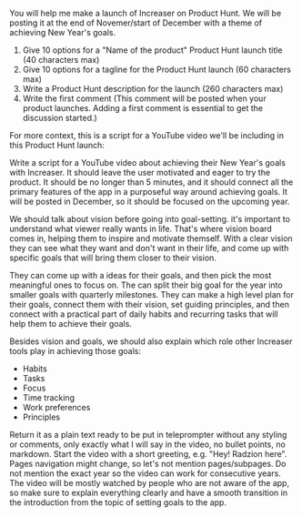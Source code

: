 You will help me make a launch of Increaser on Product Hunt. We will be posting it at the end of Novemer/start of December with a theme of achieving New Year's goals.

1. Give 10 options for a "Name of the product" Product Hunt launch title (40 characters max)
2. Give 10 options for a tagline for the Product Hunt launch (60 characters max)
3. Write a Product Hunt description for the launch (260 characters max)
4. Write the first comment (This comment will be posted when your product launches. Adding a first comment is essential to get the discussion started.)

For more context, this is a script for a YouTube video we'll be including in this Product Hunt launch:

Write a script for a YouTube video about achieving their New Year's goals with Increaser. It should leave the user motivated and eager to try the product. It should be no longer than 5 minutes, and it should connect all the primary features of the app in a purposeful way around achieving goals. It will be posted in December, so it should be focused on the upcoming year.

We should talk about vision before going into goal-setting. it's important to understand what viewer really wants in life. That's where vision board comes in, helping them to inspire and motivate themself. With a clear vision they can see what they want and don't want in their life, and come up with specific goals that will bring them closer to their vision.

They can come up with a ideas for their goals, and then pick the most meaningful ones to focus on. The can split their big goal for the year into smaller goals with quarterly milestones. They can make a high level plan for their goals, connect them with their vision, set guiding principles, and then connect with a practical part of daily habits and recurring tasks that will help them to achieve their goals.

Besides vision and goals, we should also explain which role other Increaser tools play in achieving those goals:

- Habits
- Tasks
- Focus
- Time tracking
- Work preferences
- Principles

Return it as a plain text ready to be put in teleprompter without any styling or comments, only exactly what I will say in the video, no bullet points, no markdown. Start the video with a short greeting, e.g. "Hey! Radzion here". Pages navigation might change, so let's not mention pages/subpages. Do not mention the exact year so the video can work for consecutive years. The video will be mostly watched by people who are not aware of the app, so make sure to explain everything clearly and have a smooth transition in the introduction from the topic of setting goals to the app.
